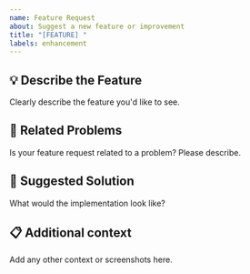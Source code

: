 ```yaml
---
name: Feature Request
about: Suggest a new feature or improvement
title: "[FEATURE] "
labels: enhancement
---
```


## 💡 Describe the Feature

Clearly describe the feature you'd like to see.

## 🔗 Related Problems

Is your feature request related to a problem? Please describe.

## 🚀 Suggested Solution

What would the implementation look like?

## 📋 Additional context

Add any other context or screenshots here.
